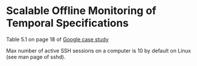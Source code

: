 # Scalable Offline Monitoring of Temporal Specifications 
Table 5.1 on page 18 of [Google case study](https://people.inf.ethz.ch/basin/pubs/fmsd16.pdf#page=18) 

Max number of active SSH sessions on a computer is 10 by default on Linux (see man page of sshd).


